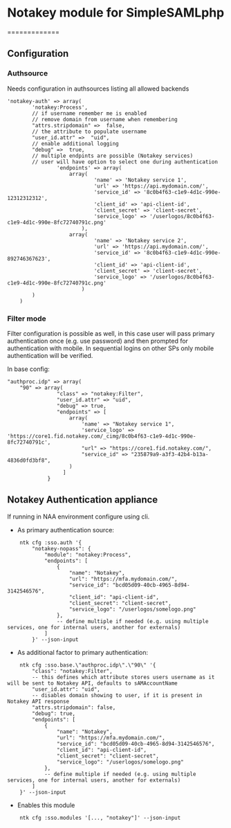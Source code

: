 # Notakey module for SimpleSAMLphp
=============

## Configuration

### Authsource

Needs configuration in authsources listing all allowed backends

```
'notakey-auth' => array(
        'notakey:Process',
        // if username remember me is enabled
        // remove domain from username when remembering
        "attrs.stripdomain" =>  false,
        // the attribute to populate username
        "user_id.attr" =>  "uid",
        // enable additional logging
        "debug" =>  true,
        // multiple endpints are possible (Notakey services)
        // user will have option to select one during authentication
                'endpoints' => array(
                    array(
                            'name' => 'Notakey service 1',
                            'url' => 'https://api.mydomain.com/',
                            'service_id' => '8c0b4f63-c1e9-4d1c-990e-12312312312',
                            'client_id' => 'api-client-id',
                            'client_secret' => 'client-secret',
                            'service_logo' => '/userlogos/8c0b4f63-c1e9-4d1c-990e-8fc72740791c.png'
                        ),
                    array(
                            'name' => 'Notakey service 2',
                            'url' => 'https://api.mydomain.com/',
                            'service_id' => '8c0b4f63-c1e9-4d1c-990e-892746367623',
                            'client_id' => 'api-client-id',
                            'client_secret' => 'client-secret',
                            'service_logo' => '/userlogos/8c0b4f63-c1e9-4d1c-990e-8fc72740791c.png'
                        )
        )
    )
```


### Filter mode

Filter configuration is possible as well, in this case user will pass primary authentication once (e.g. use password) and then prompted for  authentication with mobile.
In sequential logins on other SPs only mobile authentication will be verified.


In base config:

```
"authproc.idp" => array(
    "90" => array(
                "class" => "notakey:Filter",
                "user_id.attr" => "uid",
                "debug" => true,
                "endpoints" => [
                    array(
                        'name' => "Notakey service 1",
                        'service_logo' => 'https://core1.fid.notakey.com/_cimg/8c0b4f63-c1e9-4d1c-990e-8fc72740791c',
                        "url" => "https://core1.fid.notakey.com/",
                        "service_id" => "235879a9-a3f3-42b4-b13a-4836d0fd3bf8",
                    )
                  ]
             }

```

Notakey Authentication appliance
---------------------

If running in NAA environment configure using cli.

- As primary authentication source:

```
    ntk cfg :sso.auth '{
        "notakey-nopass": {
            "module": "notakey:Process",
            "endpoints": [
                {
                    "name": "Notakey",
                    "url": "https://mfa.mydomain.com/",
                    "service_id": "bcd05d09-40cb-4965-8d94-3142546576",
                    "client_id": "api-client-id",
                    "client_secret": "client-secret",
                    "service_logo": "/userlogos/somelogo.png"
                },
                -- define multiple if needed (e.g. using multiple services, one for internal users, another for externals)
            ]
        }' --json-input
```

- As additional factor to primary authentication:

```
    ntk cfg :sso.base.\"authproc.idp\".\"90\" '{
        "class": "notakey:Filter",
        -- this defines which attribute stores users username as it will be sent to Notakey API, defaults to sAMAccountName
        "user_id.attr": "uid",
        -- disables domain showing to user, if it is present in Notakey API response
        "attrs.stripdomain": false,
        "debug": true,
        "endpoints": [
            {
                "name": "Notakey",
                "url": "https://mfa.mydomain.com/",
                "service_id": "bcd05d09-40cb-4965-8d94-3142546576",
                "client_id": "api-client-id",
                "client_secret": "client-secret",
                "service_logo": "/userlogos/somelogo.png"
            },
            -- define multiple if needed (e.g. using multiple services, one for internal users, another for externals)
        ]
    }' --json-input
```

- Enables this module
```
    ntk cfg :sso.modules '[..., "notakey"]' --json-input
```
